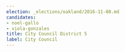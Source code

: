 ```yaml
---
election: _elections/oakland/2016-11-08.md
candidates:
- noel-gallo
- viola-gonzales
title: City Council District 5
label: City Council
---
```

